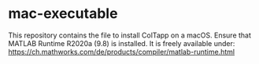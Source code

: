 # mac-executable
This repository contains the file to install ColTapp on a macOS.
Ensure that MATLAB Runtime R2020a (9.8) is installed. It is freely
available under:
https://ch.mathworks.com/de/products/compiler/matlab-runtime.html


